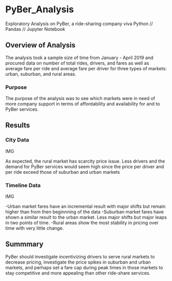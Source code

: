 # PyBer_Analysis

Exploratory Analysis on PyBer, a ride-sharing company viva Python // Pandas // Jupyter Notebook

## Overview of Analysis

The analysis took a sample size of time from January - April 2019 and procured data on number of total rides, drivers, and fares as well as average fare per ride and average fare per driver for three types of markets: urban, suburban, and rural areas.

### Purpose

The purpose of the analysis was to see which markets were in need of more company support in terms of affordability and availability for and to PyBer services.

## Results

### City Data

IMG

As expected, the rural market has scarcity price issue.  Less drivers and the demand for PyBer services would seem high since the price per driver and per ride exceed those of suburban and urban markets

### Timeline Data

IMG

-Urban market fares have an incremental result with major shifts but remain higher than from then beginnning of the data
-Suburban market fares have shown a similar result to the urban market.  Less major shifts but major leaps in two points of time.
-Rural areas show the most stability in pricing over time with very little change.

## Summmary

PyBer should investigate incentivizing drivers to serve rural markets to decrease pricing, investigate the price spikes in suburban and urban markets, and perhaps set a fare cap during peak times in those markets to stay competitive and more appealing than other ride-share services.



